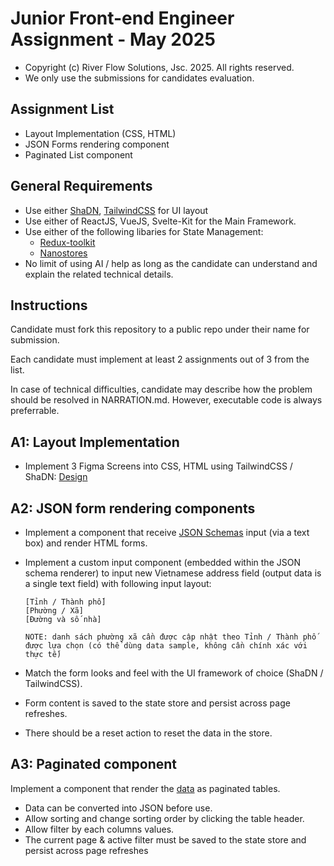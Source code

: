 # Junior Front-end Engineer Assignment - May 2025

-   Copyright (c) River Flow Solutions, Jsc. 2025. All rights reserved.
-   We only use the submissions for candidates evaluation.

## Assignment List

-   Layout Implementation (CSS, HTML)
-   JSON Forms rendering component
-   Paginated List component

## General Requirements

-   Use either [ShaDN](https://ui.shadcn.com/), [TailwindCSS](https://tailwindcss.com/) for UI layout
-   Use either of ReactJS, VueJS, Svelte-Kit for the Main Framework.
-   Use either of the following libaries for State Management:
    -   [Redux-toolkit](https://redux-toolkit.js.org/)
    -   [Nanostores](https://github.com/nanostores/nanostores)
-   No limit of using AI / help as long as the candidate can understand and explain the related technical details.

## Instructions

Candidate must fork this repository to a public repo under their name for submission.

Each candidate must implement at least 2 assignments out of 3 from the list.

In case of technical difficulties, candidate may describe how the problem should be resolved in NARRATION.md. However, executable code is always preferrable.

## A1: Layout Implementation

-   Implement 3 Figma Screens into CSS, HTML using TailwindCSS / ShaDN: [Design](https://www.figma.com/design/LM6tzSajnXW4EemOCoKfAI/Recruitment-05--2025?node-id=0-1&p=f)

## A2: JSON form rendering components

-   Implement a component that receive [JSON Schemas](https://json-schema.org/) input (via a text box) and render HTML forms.
-   Implement a custom input component (embedded within the JSON schema renderer) to input new Vietnamese address field (output data is a single text field) with following input layout:

    ```
    [Tỉnh / Thành phố]
    [Phường / Xã]
    [Đường và số nhà]

    NOTE: danh sách phường xã cần được cập nhật theo Tỉnh / Thành phố được lựa chọn (có thể dùng data sample, không cần chính xác với thực tế)
    ```

-   Match the form looks and feel with the UI framework of choice (ShaDN / TailwindCSS).
-   Form content is saved to the state store and persist across page refreshes.
-   There should be a reset action to reset the data in the store.

## A3: Paginated component

Implement a component that render the [data](https://github.com/datablist/sample-csv-files?tab=readme-ov-file) as paginated tables.

-   Data can be converted into JSON before use.
-   Allow sorting and change sorting order by clicking the table header.
-   Allow filter by each columns values.
-   The current page & active filter must be saved to the state store and persist across page refreshes
